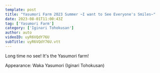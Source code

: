 ```yaml
---
template: post
title: "Yasumori Farm 2023 Summer ~I want to See Everyone's Smiles~"
date: 2023-08-01T11:00:43Z
tag: ['Yasumori Farm']
category: ['Iginari Tohokusan']
author: auto 
videoID: uyR6VQdY76U
subTitle: uyR6VQdY76U.vtt
---
```

Long time no see! It's the Yasumori farm!

Appearance: Waka Yasumori (Iginari Tohokusan)